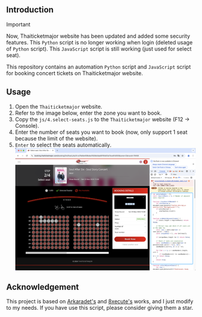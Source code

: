 ## Introduction

> [!IMPORTANT]
> Now, Thaiticketmajor website has been updated and added some security features.
> This `Python` script is no longer working when login (deleted usage of `Python` script).
> This `JavaScript` script is still working (just used for select seat).

This repository contains an automation `Python` script and `JavaScript` script for booking concert tickets on Thaiticketmajor website.

## Usage

1. Open the `Thaiticketmajor` website.
2. Refer to the image below, enter the zone you want to book.
3. Copy the `js/4.select-seats.js` to the `Thaiticketmajor` website (F12 -> Console).
4. Enter the number of seats you want to book (now, only support 1 seat because the limit of the website).
5. `Enter` to select the seats automatically.
![usage](/img/seat.png)

## Acknowledgement
This project is based on [Arkaradet's](https://github.com/Arkaradet/reserving_concert-main) and [8xecute's](https://github.com/8xecute/Thaiticketmajor-script) works, and I just modify to my needs. If you have use this script, please consider giving them a star.
